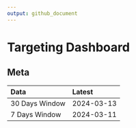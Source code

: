 ```yaml
---
output: github_document
---
```


# Targeting Dashboard



## Meta


|Data           |Latest     |
|:--------------|:----------|
|30 Days Window |2024-03-13 |
|7 Days Window  |2024-03-11 |
